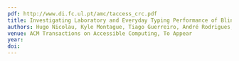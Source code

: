 ```yaml
---
pdf: http://www.di.fc.ul.pt/amc/taccess_crc.pdf
title: Investigating Laboratory and Everyday Typing Performance of Blind Users
authors: Hugo Nicolau, Kyle Montague, Tiago Guerreiro, André Rodrigues, Vicki Hanson
venue: ACM Transactions on Accessible Computing, To Appear
year: 
doi: 
---
```

